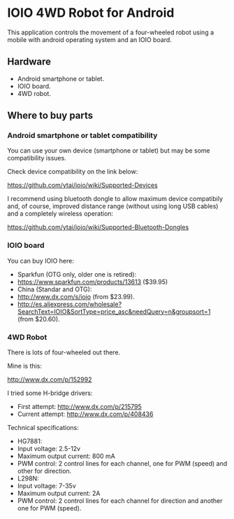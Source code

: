 # IOIO 4WD Robot for Android
This application controls the movement of a four-wheeled robot using a mobile with android operating system and an IOIO board.

## Hardware 
* Android smartphone or tablet.
* IOIO board.
* 4WD robot.

## Where to buy parts

### Android smartphone or tablet compatibility
You can use your own device (smartphone or tablet) but may be some compatibility issues.

Check device compatibility on the link below:

https://github.com/ytai/ioio/wiki/Supported-Devices

I recommend using bluetooth dongle to allow maximum device compatibily and, of course, improved distance range (without using long USB cables) and a completely wireless operation:

https://github.com/ytai/ioio/wiki/Supported-Bluetooth-Dongles

### IOIO board
You can buy IOIO here:

* Sparkfun (OTG only, older one is retired):
 * https://www.sparkfun.com/products/13613 ($39.95)
* China (Standar and OTG):
 * http://www.dx.com/s/ioio (from $23.99).
 * http://es.aliexpress.com/wholesale?SearchText=IOIO&SortType=price_asc&needQuery=n&groupsort=1 (from $20.60).

### 4WD Robot
There is lots of four-wheeled out there.

Mine is this:

http://www.dx.com/p/152992

I tried some H-bridge drivers:
* First attempt: http://www.dx.com/p/215795
* Current attempt: http://www.dx.com/p/408436

Technical specifications:
* HG7881:
 * Input voltage: 2.5-12v
 * Maximum output current: 800 mA
 * PWM control: 2 control lines for each channel, one for PWM (speed) and other for direction.
* L298N:
 * Input voltage: 7-35v
 * Maximum output current: 2A
 * PWM control: 2 control lines for each channel for direction and another one for PWM (speed).
